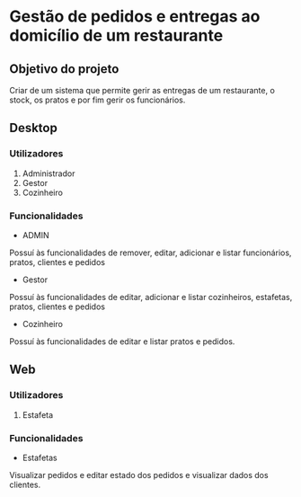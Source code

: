 <h1> 
Gestão de pedidos e entregas ao domicílio de um restaurante
</h1>
<h2> Objetivo do projeto </h2>
Criar de um sistema  que permite gerir as entregas de um restaurante, o stock, os pratos e por fim gerir os funcionários. 

<h2>
Desktop
</h2>
<h3> Utilizadores </h3>
<ol>
<li>Administrador</li>
<li>Gestor</li>
<li>Cozinheiro</li>
</ol>

<h3>Funcionalidades</h3>
<ul>
  <li>ADMIN</li>
</ul>
Possuí  às funcionalidades de remover, editar, adicionar e listar funcionários, pratos, clientes e pedidos
<ul>
  <li>Gestor</li>
</ul>
Possuí  às funcionalidades de  editar, adicionar e listar cozinheiros, estafetas,  pratos, clientes e pedidos
<ul>
  <li>Cozinheiro</li>
</ul>
Possuí  às funcionalidades de  editar e listar pratos e pedidos.  

<h2>
Web
</h2>
<h3> Utilizadores </h3>
<ol>
<li>Estafeta</li>
</ol>
<h3>Funcionalidades</h3>
<ul>
  <li>Estafetas</li>
</ul>
Visualizar pedidos e editar estado dos pedidos e visualizar dados dos clientes.
